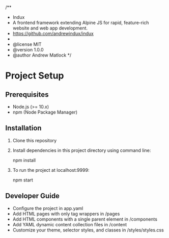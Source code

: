 /**
 * Indux
 * A frontend framework extending Alpine JS for rapid, feature-rich website and web app development.
 * https://github.com/andrewindux/indux
 * 
 * @license MIT
 * @version 1.0.0
 * @author Andrew Matlock
 */

# Project Setup

## Prerequisites

- Node.js (>= 10.x)
- npm (Node Package Manager)

## Installation

1. Clone this repository
2. Install dependencies in this project directory using command line:

    npm install

3. To run the project at localhost:9999:

    npm start

## Developer Guide
- Configure the project in app.yaml
- Add HTML pages with only <body> tag wrappers in /pages
- Add HTML components with a single parent element in /components
- Add YAML dynamic content collection files in /content
- Customize your theme, selector styles, and classes in /styles/styles.css